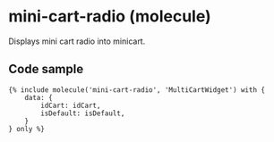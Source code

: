 # mini-cart-radio (molecule)

Displays mini cart radio into minicart.

## Code sample

```
{% include molecule('mini-cart-radio', 'MultiCartWidget') with {
    data: {
        idCart: idCart,
        isDefault: isDefault,
    }
} only %}
```
